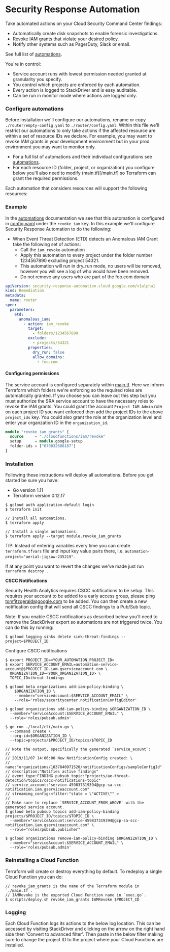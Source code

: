 # Security Response Automation

Take automated actions on your Cloud Security Command Center findings:

- Automatically create disk snapshots to enable forensic investigations.
- Revoke IAM grants that violate your desired policy.
- Notify other systems such as PagerDuty, Slack or email.

See full list of [automations](/automations.md).

You're in control:

- Service account runs with lowest permission needed granted at granularity you specify.
- You control which projects are enforced by each automation. 
- Every action is logged to StackDriver and is easy auditable.
- Can be run in monitor mode where actions are logged only.

### Configure automations

Before installation we'll configure our automations, rename or copy `./router/empty-config.yaml` to `./router/config.yaml`. Within this file we'll restrict our automations to only take actions if the affected resource are within a set of resource IDs we declare. For example, you may want to revoke IAM grants in your development environment but in your prod environment you may want to monitor only.

- For a full list of automations and their individual configurations see [automations](/automations.md).
- For each resource ID (folder, project, or organization) you configure below you'll also need to modify (main.tf)[/main.tf] so Terraform can grant the required permissions.

Each automation that considers resources will support the following resources:

### Example

In the [automations](/automations.md) documentation we see that this automation is configured in [config.yaml](config.yaml) under the `revoke_iam` key. In this example we'll configure Security Response Automation to do the following:

- When Event Threat Detection (ETD) detects an Anomalous IAM Grant take the following set of actions:
  - Call the `iam_revoke` automation
  - Apply this automation to every project under the folder number 1234567890 excluding project 54321.
  - This automation will run in dry_run mode, no users will be removed, however you will see a log of who would have been removed.
  - Do not remove any users who are part of the foo.com domain.

```yaml
apiVersion: security-response-automation.cloud.google.com/v1alpha1
kind: Remediation
metadata:
  name: router
spec:
  parameters:
    etd:
      anomalous_iam:
        - action: iam_revoke
          target:
            - folders/1234567890
          exclude:
            - projects/54321
          properties:
            dry_run: false
            allow_domains:
              - foo.com
```

#### Configuring permissions

The service account is configured separately within [main.tf](/main.tf). Here we inform Terraform which folders we're enforcing so the required roles are automatically granted. If you choose you can leave out this step but you must authorize the SRA service account to have the necessary roles to revoke the IAM grants. You could grant the account `Project IAM Admin` role on each project ID you want enforced then add the project IDs to the above `project_ids` key. You could also grant the role at the organization level and enter your organzation ID in the `organization_id`.

```terraform
module "revoke_iam_grants" {
  source     = "./cloudfunctions/iam/revoke"
  setup      = module.google-setup
  folder-ids = ["670032686187"]
}
```

### Installation

Following these instructions will deploy all automations. Before you get started be sure
you have:

- Go version 1.11
- Terraform version 0.12.17

```shell
$ gcloud auth application-default login
$ terraform init

// Install all automations.
$ terraform apply

// Install a single automations.
$ terraform apply --target module.revoke_iam_grants
```

TIP: Instead of entering variables every time you can create `terraform.tfvars`
file and input key value pairs there, i.e.
`automation-project="aerial-jigsaw-235219"`.

If at any point you want to revert the changes we've made just run `terraform destroy .`

**CSCC Notifications**

Security Health Analytics requires CSCC notifications to be setup. This requires your account to be added to a early access group, please ping tomfitzgerald@google.com to be added. You can then create a new notification config that will send all CSCC findings to a Pub/Sub topic.

Note: If you enable CSCC notifications as described below you'll need to remove the StackDriver export so automations are not triggered twice. You can do this by running:

```shell
$ gcloud logging sinks delete sink-threat-findings --project=$PROJECT_ID
```

Configure CSCC notifications

```shell
$ export PROJECT_ID=<YOUR_AUTOMATION_PROJECT_ID>
$ export SERVICE_ACCOUNT_EMAIL=automation-service-account@$PROJECT_ID.iam.gserviceaccount.com \
  ORGANIZATION_ID=<YOUR_ORGANIZATION_ID> \
  TOPIC_ID=threat-findings

$ gcloud beta organizations add-iam-policy-binding \
	$ORGANIZATION_ID \
	--member="serviceAccount:$SERVICE_ACCOUNT_EMAIL" \
	--role='roles/securitycenter.notificationConfigEditor'

$ gcloud organizations add-iam-policy-binding $ORGANIZATION_ID \
  --member="serviceAccount:$SERVICE_ACCOUNT_EMAIL" \
  --role='roles/pubsub.admin'

$ go run ./local/cli/main.go \
  --command create \
  --org-id=$ORGANIZATION_ID \
  --topic=projects/$PROJECT_ID/topics/$TOPIC_ID

// Note the output, specifically the generated `service_acount`:
//
// 2019/11/07 14:06:00 New NotificationConfig created: \
// name:"organizations/1037840971520/notificationConfigs/sampleConfigId"
// description:"Notifies active findings"
// event_type:FINDING pubsub_topic:"projects/ae-threat-detection/topics/cscc-notifications-topic"
// service_account:"service-459837319394@gcp-sa-scc-notification.iam.gserviceaccount.com"
// streaming_config:<filter:"state = \"ACTIVE\"" >
//
// Make sure to replace `SERVICE_ACCOUNT_FROM_ABOVE` with the generated service account.
$ gcloud beta pubsub topics add-iam-policy-binding projects/$PROJECT_ID/topics/$TOPIC_ID \
  --member="serviceAccount:service-459837319394@gcp-sa-scc-notification.iam.gserviceaccount.com" \
  --role="roles/pubsub.publisher"

$ gcloud organizations remove-iam-policy-binding $ORGANIZATION_ID \
  --member="serviceAccount:$SERVICE_ACCOUNT_EMAIL" \
  --role='roles/pubsub.admin'
```

### Reinstalling a Cloud Function

Terraform will create or destroy everything by default. To redeploy a single Cloud Function you can do:

```shell
// revoke_iam_grants is the name of the Terraform module in `./main.tf`.
// IAMRevoke is the exported Cloud Function name in `exec.go`.
$ scripts/deploy.sh revoke_iam_grants IAMRevoke $PROJECT_ID
```

### Logging

Each Cloud Function logs its actions to the below log location. This can be accessed by visiting
StackDriver and clicking on the arrow on the right hand side then 'Convert to advanced filter'.
Then paste in the below filter making sure to change the project ID to the project where your
Cloud Functions are installed.
